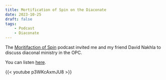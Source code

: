 ```yaml
---
title: Mortification of Spin on the Diaconate
date: 2023-10-25
draft: false
tags:
    - Podcast
    - Diaconate
---
```

The [Moritifaction of Spin](https://www.alliancenet.org/mos) podcast invited me and my friend David Nakhla to discuss diaconal ministry in the OPC.

You can listen [here](https://mortificationofspin.podbean.com/e/the-reformed-deacon/).

{{< youtube p3WKcAxmJU8 >}}
